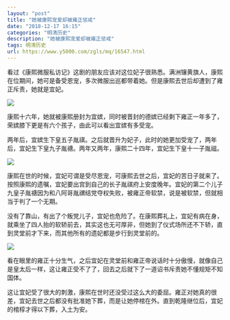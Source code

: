 ```yaml
---
layout: "post"
title: "她被康熙宠爱却被雍正惩戒"
date: "2018-12-17 16:15"
categories: "明清历史"
description: "她被康熙宠爱却被雍正惩戒"
tags: 明清历史
url: https://www.y5000.com/zgls/mq/16547.html
---
```






看过《康熙微服私访记》这剧的朋友应该对这位妃子很熟悉。满洲镶黄旗人，康熙在位期间，她可是备受恩宠，多次微服出巡都带着她。但是康熙去世后却遭到了雍正斥责，她就是宜妃。

![](https://img.y5000.com/uploads/allimg/170310/10242535V-0.jpg)

康熙十六年，她就被康熙册封为宜嫔，同时被晋封的德嫔已经剩下雍正一年多了，荣嫔膝下更是有六个孩子，由此可以看出宜嫔有多受宠。

两年后，宜嫔生下皇五子胤祺。之后就晋升为妃子，此时的她更加受宠了，两年后，宜妃生下皇九子胤禟。两年又两年，康熙二十四年，宜妃生下皇十一子胤禌。

![](https://img.y5000.com/uploads/allimg/170310/10242543O-1.jpg)

康熙在世的时候，宜妃可谓是受尽恩宠，可康熙去世之后，宜妃的苦日子就来了。按照康熙的遗嘱，宜妃要出宫到自己的长子胤祺府上安度晚年。宜妃的第二个儿子九皇子胤禟因为和八阿哥胤禩结党夺权失败，被雍正帝软禁，说是被软禁，但就相当于判了一个无期。

没有了靠山，有出了个叛党儿子，宜妃也危险了。在康熙葬礼上，宜妃有病在身，就乘坐了四人抬的软轿前去，其实这也无可厚非，但她到了仪式场所还不下轿，直到灵堂前才下来，而其他所有的遗妃都是步行到灵堂前的。

![](https://img.y5000.com/uploads/allimg/170310/102425K49-2.jpg)

看在眼里的雍正十分生气，之后宜妃在灵堂前和雍正帝说话时十分傲慢，就像自己是皇太后一样，这让雍正受不了了，回去之后就下了一道诏书斥责她不懂规矩不知国体。

这让宜妃受了很大的刺激，康熙在世时还没受过这么大的委屈。雍正对她真的很差，宜妃去世之后都没有批准她下葬，而是让她停棺在外。直到乾隆继位后，宜妃的棺椁才得以下葬，入土为安。
